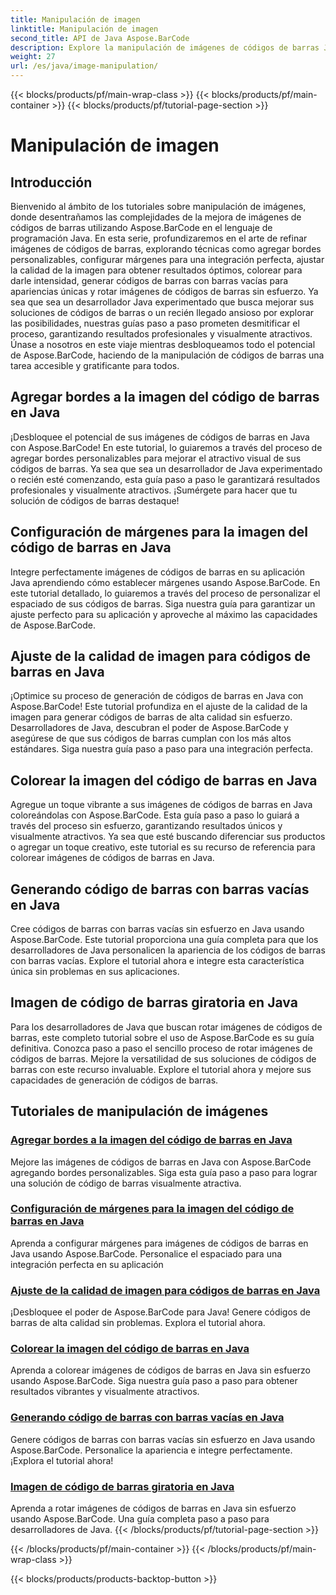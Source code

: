 ```yaml
---
title: Manipulación de imagen
linktitle: Manipulación de imagen
second_title: API de Java Aspose.BarCode
description: Explore la manipulación de imágenes de códigos de barras Java con los tutoriales de Aspose.BarCode. Mejore, personalice y cree códigos de barras visualmente atractivos sin esfuerzo.
weight: 27
url: /es/java/image-manipulation/
---
```


{{< blocks/products/pf/main-wrap-class >}}
{{< blocks/products/pf/main-container >}}
{{< blocks/products/pf/tutorial-page-section >}}

# Manipulación de imagen

## Introducción
Bienvenido al ámbito de los tutoriales sobre manipulación de imágenes, donde desentrañamos las complejidades de la mejora de imágenes de códigos de barras utilizando Aspose.BarCode en el lenguaje de programación Java. En esta serie, profundizaremos en el arte de refinar imágenes de códigos de barras, explorando técnicas como agregar bordes personalizables, configurar márgenes para una integración perfecta, ajustar la calidad de la imagen para obtener resultados óptimos, colorear para darle intensidad, generar códigos de barras con barras vacías para apariencias únicas y rotar imágenes de códigos de barras sin esfuerzo. Ya sea que sea un desarrollador Java experimentado que busca mejorar sus soluciones de códigos de barras o un recién llegado ansioso por explorar las posibilidades, nuestras guías paso a paso prometen desmitificar el proceso, garantizando resultados profesionales y visualmente atractivos. Únase a nosotros en este viaje mientras desbloqueamos todo el potencial de Aspose.BarCode, haciendo de la manipulación de códigos de barras una tarea accesible y gratificante para todos.


## Agregar bordes a la imagen del código de barras en Java

¡Desbloquee el potencial de sus imágenes de códigos de barras en Java con Aspose.BarCode! En este tutorial, lo guiaremos a través del proceso de agregar bordes personalizables para mejorar el atractivo visual de sus códigos de barras. Ya sea que sea un desarrollador de Java experimentado o recién esté comenzando, esta guía paso a paso le garantizará resultados profesionales y visualmente atractivos. ¡Sumérgete para hacer que tu solución de códigos de barras destaque!

## Configuración de márgenes para la imagen del código de barras en Java

Integre perfectamente imágenes de códigos de barras en su aplicación Java aprendiendo cómo establecer márgenes usando Aspose.BarCode. En este tutorial detallado, lo guiaremos a través del proceso de personalizar el espaciado de sus códigos de barras. Siga nuestra guía para garantizar un ajuste perfecto para su aplicación y aproveche al máximo las capacidades de Aspose.BarCode.

## Ajuste de la calidad de imagen para códigos de barras en Java

¡Optimice su proceso de generación de códigos de barras en Java con Aspose.BarCode! Este tutorial profundiza en el ajuste de la calidad de la imagen para generar códigos de barras de alta calidad sin esfuerzo. Desarrolladores de Java, descubran el poder de Aspose.BarCode y asegúrese de que sus códigos de barras cumplan con los más altos estándares. Siga nuestra guía paso a paso para una integración perfecta.

## Colorear la imagen del código de barras en Java

Agregue un toque vibrante a sus imágenes de códigos de barras en Java coloreándolas con Aspose.BarCode. Esta guía paso a paso lo guiará a través del proceso sin esfuerzo, garantizando resultados únicos y visualmente atractivos. Ya sea que esté buscando diferenciar sus productos o agregar un toque creativo, este tutorial es su recurso de referencia para colorear imágenes de códigos de barras en Java.

## Generando código de barras con barras vacías en Java

Cree códigos de barras con barras vacías sin esfuerzo en Java usando Aspose.BarCode. Este tutorial proporciona una guía completa para que los desarrolladores de Java personalicen la apariencia de los códigos de barras con barras vacías. Explore el tutorial ahora e integre esta característica única sin problemas en sus aplicaciones.

## Imagen de código de barras giratoria en Java

Para los desarrolladores de Java que buscan rotar imágenes de códigos de barras, este completo tutorial sobre el uso de Aspose.BarCode es su guía definitiva. Conozca paso a paso el sencillo proceso de rotar imágenes de códigos de barras. Mejore la versatilidad de sus soluciones de códigos de barras con este recurso invaluable. Explore el tutorial ahora y mejore sus capacidades de generación de códigos de barras.
## Tutoriales de manipulación de imágenes
### [Agregar bordes a la imagen del código de barras en Java](./adding-borders-barcode-image/)
Mejore las imágenes de códigos de barras en Java con Aspose.BarCode agregando bordes personalizables. Siga esta guía paso a paso para lograr una solución de código de barras visualmente atractiva.
### [Configuración de márgenes para la imagen del código de barras en Java](./setting-margins-barcode-image/)
Aprenda a configurar márgenes para imágenes de códigos de barras en Java usando Aspose.BarCode. Personalice el espaciado para una integración perfecta en su aplicación
### [Ajuste de la calidad de imagen para códigos de barras en Java](./adjusting-image-quality-barcode/)
¡Desbloquee el poder de Aspose.BarCode para Java! Genere códigos de barras de alta calidad sin problemas. Explora el tutorial ahora.
### [Colorear la imagen del código de barras en Java](./colorizing-barcode-image/)
Aprenda a colorear imágenes de códigos de barras en Java sin esfuerzo usando Aspose.BarCode. Siga nuestra guía paso a paso para obtener resultados vibrantes y visualmente atractivos.
### [Generando código de barras con barras vacías en Java](./generating-barcode-empty-bars/)
Genere códigos de barras con barras vacías sin esfuerzo en Java usando Aspose.BarCode. Personalice la apariencia e integre perfectamente. ¡Explora el tutorial ahora!
### [Imagen de código de barras giratoria en Java](./rotating-barcode-image/)
Aprenda a rotar imágenes de códigos de barras en Java sin esfuerzo usando Aspose.BarCode. Una guía completa paso a paso para desarrolladores de Java.
{{< /blocks/products/pf/tutorial-page-section >}}

{{< /blocks/products/pf/main-container >}}
{{< /blocks/products/pf/main-wrap-class >}}

{{< blocks/products/products-backtop-button >}}
